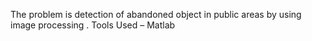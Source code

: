 
The problem is detection of abandoned object in public areas by using image processing . Tools Used – Matlab 
